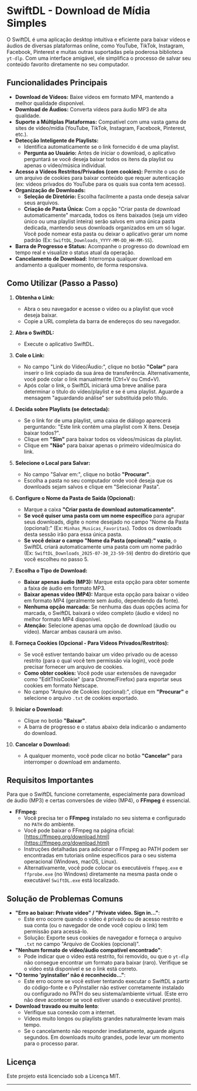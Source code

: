 # SwiftDL - Download de Mídia Simples

O SwiftDL é uma aplicação desktop intuitiva e eficiente para baixar vídeos e áudios de diversas plataformas online, como YouTube, TikTok, Instagram, Facebook, Pinterest e muitas outras suportadas pela poderosa biblioteca `yt-dlp`. Com uma interface amigável, ele simplifica o processo de salvar seu conteúdo favorito diretamente no seu computador.

## Funcionalidades Principais

* **Download de Vídeos:** Baixe vídeos em formato MP4, mantendo a melhor qualidade disponível.
* **Download de Áudios:** Converta vídeos para áudio MP3 de alta qualidade.
* **Suporte a Múltiplas Plataformas:** Compatível com uma vasta gama de sites de vídeo/mídia (YouTube, TikTok, Instagram, Facebook, Pinterest, etc.).
* **Detecção Inteligente de Playlists:**
    * Identifica automaticamente se o link fornecido é de uma playlist.
    * **Pergunta ao Usuário:** Antes de iniciar o download, o aplicativo perguntará se você deseja baixar todos os itens da playlist ou apenas o vídeo/música individual.
* **Acesso a Vídeos Restritos/Privados (com cookies):** Permite o uso de um arquivo de cookies para baixar conteúdo que requer autenticação (ex: vídeos privados do YouTube para os quais sua conta tem acesso).
* **Organização de Downloads:**
    * **Seleção de Diretório:** Escolha facilmente a pasta onde deseja salvar seus arquivos.
    * **Criação de Pasta Única:** Com a opção "Criar pasta de download automaticamente" marcada, todos os itens baixados (seja um vídeo único ou uma playlist inteira) serão salvos em uma única pasta dedicada, mantendo seus downloads organizados em um só lugar. Você pode nomear esta pasta ou deixar o aplicativo gerar um nome padrão (Ex: `SwiftDL_Downloads_YYYY-MM-DD_HH-MM-SS`).
* **Barra de Progresso e Status:** Acompanhe o progresso do download em tempo real e visualize o status atual da operação.
* **Cancelamento de Download:** Interrompa qualquer download em andamento a qualquer momento, de forma responsiva.

## Como Utilizar (Passo a Passo)

1.  **Obtenha o Link:**
    * Abra o seu navegador e acesse o vídeo ou a playlist que você deseja baixar.
    * Copie a URL completa da barra de endereços do seu navegador.

2.  **Abra o SwiftDL:**
    * Execute o aplicativo SwiftDL.

3.  **Cole o Link:**
    * No campo "Link do Vídeo/Áudio:", clique no botão **"Colar"** para inserir o link copiado da sua área de transferência. Alternativamente, você pode colar o link manualmente (Ctrl+V ou Cmd+V).
    * Após colar o link, o SwiftDL iniciará uma breve análise para determinar o título do vídeo/playlist e se é uma playlist. Aguarde a mensagem "aguardando análise" ser substituída pelo título.

4.  **Decida sobre Playlists (se detectada):**
    * Se o link for de uma playlist, uma caixa de diálogo aparecerá perguntando: "Este link contém uma playlist com X itens. Deseja baixar todos?".
    * Clique em **"Sim"** para baixar todos os vídeos/músicas da playlist.
    * Clique em **"Não"** para baixar apenas o primeiro vídeo/música do link.

5.  **Selecione o Local para Salvar:**
    * No campo "Salvar em:", clique no botão **"Procurar"**.
    * Escolha a pasta no seu computador onde você deseja que os downloads sejam salvos e clique em "Selecionar Pasta".

6.  **Configure o Nome da Pasta de Saída (Opcional):**
    * Marque a caixa **"Criar pasta de download automaticamente"**.
    * **Se você quiser uma pasta com um nome específico** para agrupar seus downloads, digite o nome desejado no campo "Nome da Pasta (opcional):" (Ex: `Minhas_Musicas_Favoritas`). Todos os downloads desta sessão irão para essa única pasta.
    * **Se você deixar o campo "Nome da Pasta (opcional):" vazio**, o SwiftDL criará automaticamente uma pasta com um nome padrão (Ex: `SwiftDL_Downloads_2025-07-30_23-59-59`) dentro do diretório que você escolheu no passo 5.

7.  **Escolha o Tipo de Download:**
    * **Baixar apenas áudio (MP3):** Marque esta opção para obter somente a faixa de áudio em formato MP3.
    * **Baixar apenas vídeo (MP4):** Marque esta opção para baixar o vídeo em formato MP4 (geralmente sem áudio, dependendo da fonte).
    * **Nenhuma opção marcada:** Se nenhuma das duas opções acima for marcada, o SwiftDL baixará o vídeo completo (áudio e vídeo) no melhor formato MP4 disponível.
    * **Atenção:** Selecione apenas uma opção de download (áudio ou vídeo). Marcar ambas causará um aviso.

8.  **Forneça Cookies (Opcional - Para Vídeos Privados/Restritos):**
    * Se você estiver tentando baixar um vídeo privado ou de acesso restrito (para o qual você tem permissão via login), você pode precisar fornecer um arquivo de cookies.
    * **Como obter cookies:** Você pode usar extensões de navegador como "EditThisCookie" (para Chrome/Firefox) para exportar seus cookies em formato Netscape.
    * No campo "Arquivo de Cookies (opcional):", clique em **"Procurar"** e selecione o arquivo `.txt` de cookies exportado.

9.  **Iniciar o Download:**
    * Clique no botão **"Baixar"**.
    * A barra de progresso e o status abaixo dela indicarão o andamento do download.

10. **Cancelar o Download:**
    * A qualquer momento, você pode clicar no botão **"Cancelar"** para interromper o download em andamento.

## Requisitos Importantes

Para que o SwiftDL funcione corretamente, especialmente para download de áudio (MP3) e certas conversões de vídeo (MP4), o **FFmpeg** é essencial.

* **FFmpeg:**
    * Você precisa ter o **FFmpeg** instalado no seu sistema e configurado no `PATH` do ambiente.
    * Você pode baixar o FFmpeg na página oficial: [https://ffmpeg.org/download.html](https://ffmpeg.org/download.html)
    * Instruções detalhadas para adicionar o FFmpeg ao PATH podem ser encontradas em tutoriais online específicos para o seu sistema operacional (Windows, macOS, Linux).
    * Alternativamente, você pode colocar os executáveis `ffmpeg.exe` e `ffprobe.exe` (no Windows) diretamente na mesma pasta onde o executável `SwiftDL.exe` está localizado.

## Solução de Problemas Comuns

* **"Erro ao baixar: Private video" / "Private video. Sign in..."**:
    * Este erro ocorre quando o vídeo é privado ou de acesso restrito e sua conta (ou o navegador de onde você copiou o link) tem permissão para acessá-lo.
    * Solução: Exporte seus cookies de navegador e forneça o arquivo `.txt` no campo "Arquivo de Cookies (opcional)".
* **"Nenhum formato de vídeo/áudio compatível encontrado"**:
    * Pode indicar que o vídeo está restrito, foi removido, ou que o `yt-dlp` não consegue encontrar um formato para baixar (raro). Verifique se o vídeo está disponível e se o link está correto.
* **"O termo 'pyinstaller' não é reconhecido..."**:
    * Este erro ocorre se você estiver tentando executar o SwiftDL a partir do código-fonte e o PyInstaller não estiver corretamente instalado ou configurado no PATH do seu sistema/ambiente virtual. (Este erro não deve acontecer se você estiver usando o executável pronto).
* **Download travado ou muito lento**:
    * Verifique sua conexão com a internet.
    * Vídeos muito longos ou playlists grandes naturalmente levam mais tempo.
    * Se o cancelamento não responder imediatamente, aguarde alguns segundos. Em downloads muito grandes, pode levar um momento para o processo parar.

## Licença

Este projeto está licenciado sob a Licença MIT.

---